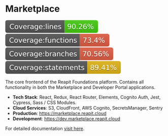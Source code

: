 # Marketplace

![lines](./src/tests/badges/badge-lines.svg) ![functions](./src/tests/badges/badge-functions.svg) ![branches](./src/tests/badges/badge-branches.svg) ![statements](./src/tests/badges/badge-statements.svg)

The core frontend of the Reapit Foundations platform. Contains all functionality in both the Marketplace and Developer Portal applications.

- **Tech Stack**: React, Redux, React Router, Elements, Cognito Auth, Jest, Cypress, Sass / CSS Modules.
- **Cloud Services**: S3, CloudFront, AWS Cognito, SecretsManager, Sentry
- **Production**: https://marketplace.reapit.cloud
- **Development**: https://dev.marketplace.reapit.cloud

For detailed documentation [visit here](https://foundations-documentation.reapit.cloud/open-source/packages#marketplace).
